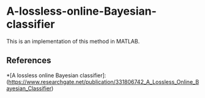 # A-lossless-online-Bayesian-classifier

This is an implementation of this method in MATLAB.

## References
*[A lossless online Bayesian classifier]: (https://www.researchgate.net/publication/331806742_A_Lossless_Online_Bayesian_Classifier)
